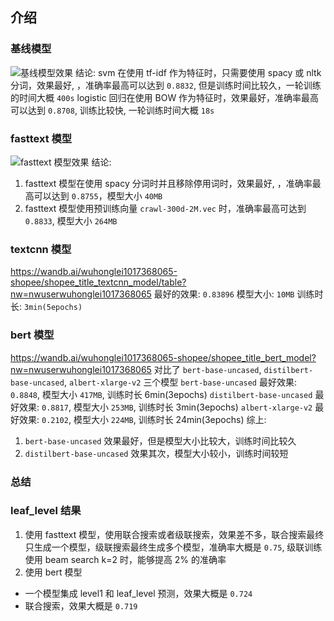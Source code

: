 ## 介绍
### 基线模型

![基线模型效果](https://p.ipic.vip/9otk4y.png)
结论:
svm 在使用 tf-idf 作为特征时，只需要使用 spacy 或 nltk 分词，效果最好, ，准确率最高可以达到 `0.8832`, 但是训练时间比较久，一轮训练的时间大概 `400s`
logistic 回归在使用 BOW 作为特征时，效果最好，准确率最高可以达到 `0.8708`, 训练比较快, 一轮训练时间大概 `18s`

### fasttext 模型

![fasttext 模型效果](https://p.ipic.vip/9otk4y.png)
结论:
1. fasttext 模型在使用 spacy 分词时并且移除停用词时，效果最好, ，准确率最高可以达到 `0.8755`，模型大小 `40MB`
2. fasttext 模型使用预训练向量 `crawl-300d-2M.vec` 时，准确率最高可达到 `0.8833`, 模型大小 `264MB`

### textcnn 模型

https://wandb.ai/wuhonglei1017368065-shopee/shopee_title_textcnn_model/table?nw=nwuserwuhonglei1017368065
最好的效果: `0.83896`
模型大小: `10MB`
训练时长: `3min(5epochs)`


### bert 模型

https://wandb.ai/wuhonglei1017368065-shopee/shopee_title_bert_model?nw=nwuserwuhonglei1017368065
对比了 `bert-base-uncased`, `distilbert-base-uncased`, `albert-xlarge-v2` 三个模型
`bert-base-uncased` 最好效果: `0.8848`, 模型大小 `417MB`, 训练时长 6min(3epochs)
`distilbert-base-uncased` 最好效果: `0.8817`, 模型大小 `253MB`, 训练时长 3min(3epochs)
`albert-xlarge-v2` 最好效果: `0.2102`, 模型大小 `224MB`, 训练时长 24min(3epochs)
综上: 
1. `bert-base-uncased` 效果最好，但是模型大小比较大，训练时间比较久
2. `distilbert-base-uncased` 效果其次，模型大小较小，训练时间较短

### 总结


### leaf_level 结果

1. 使用 fasttext 模型，使用联合搜索或者级联搜索，效果差不多，联合搜索最终只生成一个模型，级联搜索最终生成多个模型，准确率大概是 `0.75`, 级联训练使用 beam search k=2 时，能够提高 2% 的准确率
2. 使用 bert 模型
  - 一个模型集成 level1 和 leaf_level 预测，效果大概是 `0.724`
  - 联合搜索，效果大概是 `0.719`